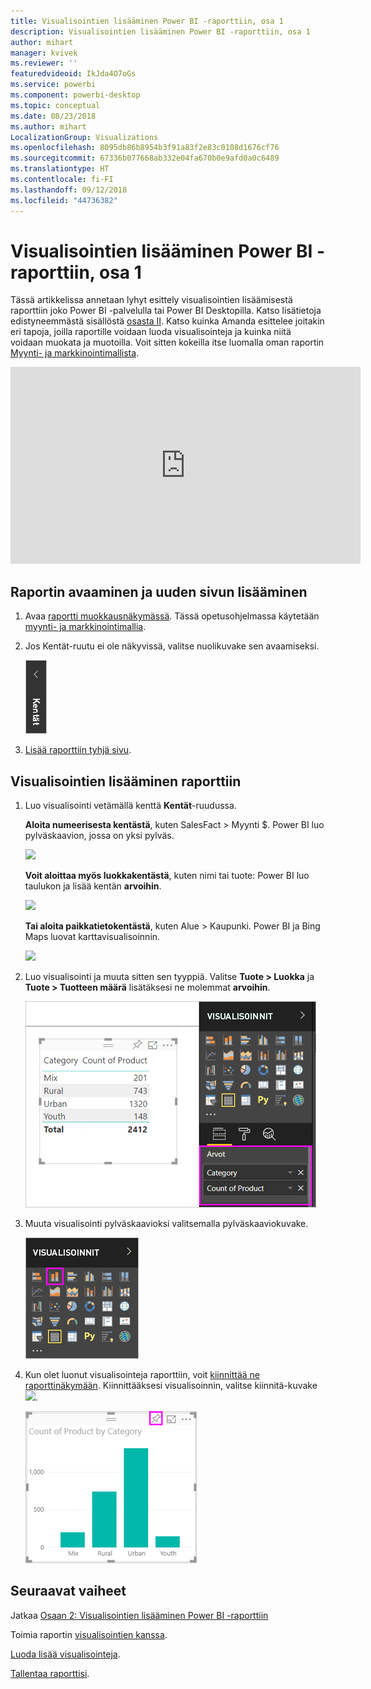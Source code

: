 ```yaml
---
title: Visualisointien lisääminen Power BI -raporttiin, osa 1
description: Visualisointien lisääminen Power BI -raporttiin, osa 1
author: mihart
manager: kvivek
ms.reviewer: ''
featuredvideoid: IkJda4O7oGs
ms.service: powerbi
ms.component: powerbi-desktop
ms.topic: conceptual
ms.date: 08/23/2018
ms.author: mihart
LocalizationGroup: Visualizations
ms.openlocfilehash: 8095db86b8954b3f91a83f2e83c0108d1676cf76
ms.sourcegitcommit: 67336b077668ab332e04fa670b0e9afd0a0c6489
ms.translationtype: HT
ms.contentlocale: fi-FI
ms.lasthandoff: 09/12/2018
ms.locfileid: "44736382"
---
```

# <a name="part-i-add-visualizations-to-a-power-bi-report"></a>Visualisointien lisääminen Power BI -raporttiin, osa 1
Tässä artikkelissa annetaan lyhyt esittely visualisointien lisäämisestä raporttiin joko Power BI -palvelulla tai Power BI Desktopilla.  Katso lisätietoja edistyneemmästä sisällöstä [osasta II](power-bi-report-add-visualizations-ii.md). Katso kuinka Amanda esittelee joitakin eri tapoja, joilla raportille voidaan luoda visualisointeja ja kuinka niitä voidaan muokata ja muotoilla. Voit sitten kokeilla itse luomalla oman raportin [Myynti- ja markkinointimallista](../sample-datasets.md).

<iframe width="560" height="315" src="https://www.youtube.com/embed/IkJda4O7oGs" frameborder="0" allowfullscreen></iframe>


## <a name="open-a-report-and-add-a-new-page"></a>Raportin avaaminen ja uuden sivun lisääminen
1. Avaa [raportti muokkausnäkymässä](../service-reading-view-and-editing-view.md). Tässä opetusohjelmassa käytetään [myynti- ja markkinointimallia](../sample-datasets.md).
2. Jos Kentät-ruutu ei ole näkyvissä, valitse nuolikuvake sen avaamiseksi. 
   
   ![](media/power-bi-report-add-visualizations-i/pbi_nancy_fieldsfiltersarrow.png)
3. [Lisää raporttiin tyhjä sivu](../power-bi-report-add-page.md).

## <a name="add-visualizations-to-the-report"></a>Visualisointien lisääminen raporttiin
1. Luo visualisointi vetämällä kenttä **Kentät**-ruudussa.  
   
   **Aloita numeerisesta kentästä**, kuten SalesFact > Myynti $. Power BI luo pylväskaavion, jossa on yksi pylväs.
   
   ![](media/power-bi-report-add-visualizations-i/pbi_onecolchart.png)
   
   **Voit aloittaa myös luokkakentästä**, kuten nimi tai tuote: Power BI luo taulukon ja lisää kentän **arvoihin**.
   
   ![](media/power-bi-report-add-visualizations-i/pbi_agif_createchart3.gif)
   
   **Tai aloita paikkatietokentästä**, kuten Alue > Kaupunki. Power BI ja Bing Maps luovat karttavisualisoinnin.
   
   ![](media/power-bi-report-add-visualizations-i/power-bi-map.png)
2. Luo visualisointi ja muuta sitten sen tyyppiä. Valitse **Tuote > Luokka** ja **Tuote > Tuotteen määrä** lisätäksesi ne molemmat **arvoihin**.
   
   ![](media/power-bi-report-add-visualizations-i/part1table1.png)
3. Muuta visualisointi pylväskaavioksi valitsemalla pylväskaaviokuvake.
   
   ![](media/power-bi-report-add-visualizations-i/part1converttocolumn.png)
4. Kun olet luonut visualisointeja raporttiin, voit [kiinnittää ne raporttinäkymään](../service-dashboard-pin-tile-from-report.md). Kiinnittääksesi visualisoinnin, valitse kiinnitä-kuvake ![](media/power-bi-report-add-visualizations-i/pinnooutline.png).
   
   ![](media/power-bi-report-add-visualizations-i/part1pin1.png)
  

## <a name="next-steps"></a>Seuraavat vaiheet
 Jatkaa [Osaan 2: Visualisointien lisääminen Power BI -raporttiin](power-bi-report-add-visualizations-ii.md)
   
   Toimia raportin [visualisointien kanssa](../service-reading-view-and-editing-view.md).
   
   [Luoda lisää visualisointeja](power-bi-report-visualizations.md).
   
   [Tallentaa raporttisi](../service-report-save.md).

